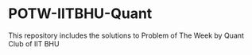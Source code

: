 # POTW-IITBHU-Quant
This repository includes the solutions to Problem of The Week by Quant Club of IIT BHU
